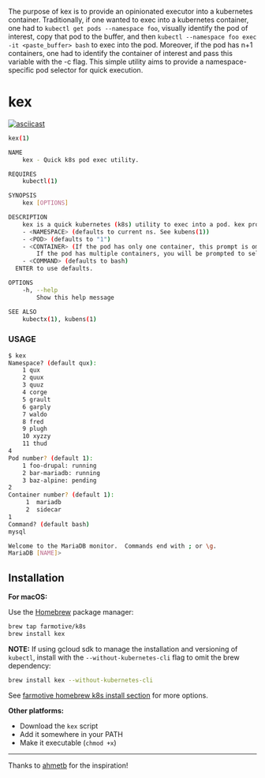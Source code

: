 The purpose of kex is to provide an opinionated executor into a kubernetes container.  Traditionally, if one wanted to exec into a kubernetes container, one had to `kubectl get pods --namespace foo`, visually identify the pod of interest, copy that pod to the buffer, and then `kubectl --namespace foo exec -it <paste_buffer> bash` to exec into the pod.  Moreover, if the pod has n+1 containers, one had to identify the container of interest and pass this variable with the -c flag.  This simple utility aims to provide a namespace-specific pod selector for quick execution.

# kex

[![asciicast](https://asciinema.org/a/OdKfqcN39sSTOkSSuFubFRl6z.png)](https://asciinema.org/a/OdKfqcN39sSTOkSSuFubFRl6z?t=21)

```sh
kex(1)

NAME
    kex - Quick k8s pod exec utility.

REQUIRES
    kubectl(1)

SYNOPSIS
    kex [OPTIONS]

DESCRIPTION
    kex is a quick kubernetes (k8s) utility to exec into a pod. kex prompts for:
    - <NAMESPACE> (defaults to current ns. See kubens(1))
    - <POD> (defaults to "1")
    - <CONTAINER> (If the pod has only one container, this prompt is omitted, and the "COMAND" prompt is presented.  
        If the pod has multiple containers, you will be prompted to select one.)
    - <COMMAND> (defaults to bash)
  ENTER to use defaults.

OPTIONS
    -h, --help
        Show this help message

SEE ALSO
    kubectx(1), kubens(1)
```

### USAGE

```sh
$ kex
Namespace? (default qux):
    1 qux
    2 quux
    3 quuz
    4 corge
    5 grault
    6 garply
    7 waldo
    8 fred
    9 plugh
    10 xyzzy
    11 thud
4
Pod number? (default 1):
    1 foo-drupal: running
    2 bar-mariadb: running
    3 baz-alpine: pending
2
Container number? (default 1):
     1	mariadb
     2	sidecar
1
Command? (default bash)
mysql

Welcome to the MariaDB monitor.  Commands end with ; or \g.
MariaDB [NAME]>
```

## Installation

**For macOS:**

Use the [Homebrew](https://brew.sh/) package manager:
```sh
brew tap farmotive/k8s
brew install kex
```
**NOTE:** If using gcloud sdk to manage the installation and versioning of `kubectl`, install with the `--without-kubernetes-cli` flag to omit the brew dependency:
```sh
brew install kex --without-kubernetes-cli
```

See [farmotive homebrew k8s install section](https://github.com/farmotive/homebrew-k8s#install) for more options.

**Other platforms:**

- Download the `kex` script
- Add it somewhere in your PATH
- Make it executable (`chmod +x`)

-----

Thanks to [ahmetb](https://github.com/ahmetb) for the inspiration!
